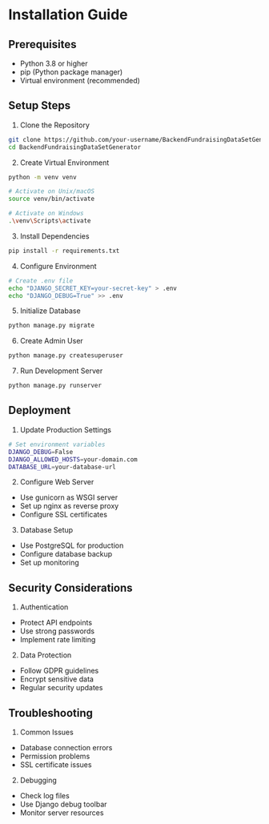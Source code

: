 # Installation Guide

## Prerequisites

- Python 3.8 or higher
- pip (Python package manager)
- Virtual environment (recommended)

## Setup Steps

1. Clone the Repository
```bash
git clone https://github.com/your-username/BackendFundraisingDataSetGenerator.git
cd BackendFundraisingDataSetGenerator
```

2. Create Virtual Environment
```bash
python -m venv venv

# Activate on Unix/macOS
source venv/bin/activate

# Activate on Windows
.\venv\Scripts\activate
```

3. Install Dependencies
```bash
pip install -r requirements.txt
```

4. Configure Environment
```bash
# Create .env file
echo "DJANGO_SECRET_KEY=your-secret-key" > .env
echo "DJANGO_DEBUG=True" >> .env
```

5. Initialize Database
```bash
python manage.py migrate
```

6. Create Admin User
```bash
python manage.py createsuperuser
```

7. Run Development Server
```bash
python manage.py runserver
```

## Deployment

1. Update Production Settings
```bash
# Set environment variables
DJANGO_DEBUG=False
DJANGO_ALLOWED_HOSTS=your-domain.com
DATABASE_URL=your-database-url
```

2. Configure Web Server
- Use gunicorn as WSGI server
- Set up nginx as reverse proxy
- Configure SSL certificates

3. Database Setup
- Use PostgreSQL for production
- Configure database backup
- Set up monitoring

## Security Considerations

1. Authentication
- Protect API endpoints
- Use strong passwords
- Implement rate limiting

2. Data Protection
- Follow GDPR guidelines
- Encrypt sensitive data
- Regular security updates

## Troubleshooting

1. Common Issues
- Database connection errors
- Permission problems
- SSL certificate issues

2. Debugging
- Check log files
- Use Django debug toolbar
- Monitor server resources
